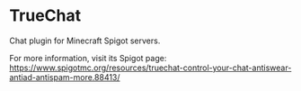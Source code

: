 # TrueChat
Chat plugin for Minecraft Spigot servers.

For more information, visit its Spigot page: https://www.spigotmc.org/resources/truechat-control-your-chat-antiswear-antiad-antispam-more.88413/
